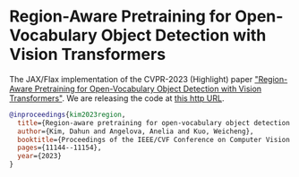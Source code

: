 # Region-Aware Pretraining for Open-Vocabulary Object Detection with Vision Transformers
The JAX/Flax implementation of the CVPR-2023 (Highlight) paper ["Region-Aware Pretraining for Open-Vocabulary Object Detection with Vision Transformers"](https://arxiv.org/abs/2305.07011). We are releasing the code at [this http URL](https://github.com/google-research/google-research/tree/master/fvlm/rovit).


```bibtex
@inproceedings{kim2023region,
  title={Region-aware pretraining for open-vocabulary object detection with vision transformers},
  author={Kim, Dahun and Angelova, Anelia and Kuo, Weicheng},
  booktitle={Proceedings of the IEEE/CVF Conference on Computer Vision and Pattern Recognition},
  pages={11144--11154},
  year={2023}
}
```
